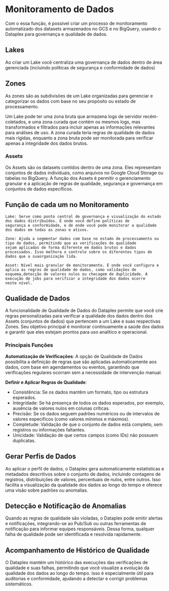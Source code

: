 # Monitoramento de Dados
Com o essa função, é possível criar um processo de monitoramento automatizado dos datasets armazenados no GCS e no BigQuery, usando o Dataplex para governança e qualidade de dados. 

## Lakes
Ao criar um Lake você centraliza uma governança de dados dentro de área gerenciada (incluindo políticas de segurança e conformidade de dados)

## Zones
As zones são as subdivisões de um Lake organizadas para gerenciar e categorizar os dados com base no seu propósito ou estado de processamento. 

Um Lake pode ter uma zona bruta que armazena logs de servidor recém-coletados, e uma zona curada que contém os mesmos logs, mas transformados e filtrados para incluir apenas as informações relevantes para análises de uso. A zona curada teria regras de qualidade de dados mais rígidas, enquanto a zona bruta pode ser monitorada para verificar apenas a integridade dos dados brutos.

### Assets
Os Assets são os datasets contidos dentro de uma zona. Eles representam conjuntos de dados individuais, como arquivos no Google Cloud Storage ou tabelas no BigQuery. A função dos Assets é permitir o gerenciamento granular e a aplicação de regras de qualidade, segurança e governança em conjuntos de dados específicos.

## Função de cada um no Monitoramento

```
Lake: Serve como ponto central de governança e visualização do estado dos dados distribuídos. É onde você define políticas de
segurança e conformidade, e de onde você pode monitorar a qualidade dos dados em todas as zonas e ativos.
```
```
Zone: Ajuda a segmentar dados com base no estado de processamento ou tipo de dados, permitindo que as verificações de qualidade
sejam aplicadas de forma diferente em dados brutos e dados processados. Isso melhora o controle sobre os diferentes tipos de
dados que a suaorganização lida.
```
```
Asset: Nível mais granular de monitoramento. É onde você configura e aplica as regras de qualidade de dados, como validações de
esquema,detecção de valores nulos ou checagem de duplicidade. A execução de jobs para verificar a integridade dos dados ocorre
neste nível.
```

## Qualidade de Dados
A funcionalidade de Qualidade de Dados do Dataplex permite que você crie regras personalizadas para verificar a qualidade dos dados dentro dos Assets (conjuntos de dados) que pertencem a um Lake e suas respectivas Zones. Seu objetivo principal é monitorar continuamente a saúde dos dados e garantir que eles estejam prontos para uso analítico e operacional.

### Principais Funções
**Automatização de Verificações**: A opção de Qualidade de Dados possibilita a definição de regras que são aplicadas automaticamente aos dados, com base em agendamentos ou eventos, garantindo que verificações regulares ocorram sem a necessidade de intervenção manual.

**Definir e Aplicar Regras de Qualidade**: 
- Consistência: Se os dados mantêm um formato, tipo ou estrutura esperados.
- Integridade: Se há presença de todos os dados esperados, por exemplo, ausência de valores nulos em colunas críticas.
- Precisão: Se os dados seguem padrões numéricos ou de intervalos de valores específicos (como valores mínimos e máximos).
- Completude: Validação de que o conjunto de dados está completo, sem registros ou informações faltantes.
- Unicidade: Validação de que certos campos (como IDs) não possuem duplicatas.

## Gerar Perfis de Dados
Ao aplicar o perfil de dados, o Dataplex gera automaticamente estatísticas e metadados descritivos sobre o conjunto de dados, incluindo contagens de registros, distribuições de valores, percentuais de nulos, entre outros. Isso facilita a visualização da qualidade dos dados ao longo do tempo e oferece uma visão sobre padrões ou anomalias.

## Detecção e Notificação de Anomalias
Quando as regras de qualidade são violadas, o Dataplex pode emitir alertas e notificações, integrando-se ao Pub/Sub ou outras ferramentas de notificação para informar equipes responsáveis. Dessa forma, qualquer falha de qualidade pode ser identificada e resolvida rapidamente.

## Acompanhamento de Histórico de Qualidade
O Dataplex mantém um histórico das execuções das verificações de qualidade e suas falhas, permitindo que você visualize a evolução da qualidade dos dados ao longo do tempo. Isso é especialmente útil para auditorias e conformidade, ajudando a detectar e corrigir problemas sistemáticos.

